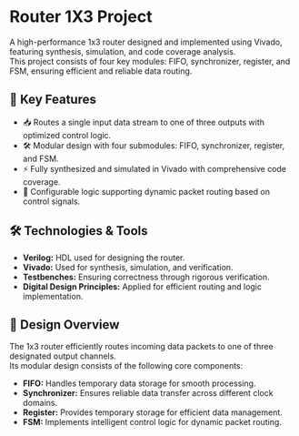 # Router 1X3 Project

A high-performance 1x3 router designed and implemented using Vivado, featuring synthesis, simulation, and code coverage analysis.  
This project consists of four key modules: FIFO, synchronizer, register, and FSM, ensuring efficient and reliable data routing.

## 🚀 Key Features
- 📥 Routes a single input data stream to one of three outputs with optimized control logic.
- 🛠️ Modular design with four submodules: FIFO, synchronizer, register, and FSM.
- ⚡ Fully synthesized and simulated in Vivado with comprehensive code coverage.
- 🔧 Configurable logic supporting dynamic packet routing based on control signals.

## 🛠️ Technologies & Tools
- **Verilog:** HDL used for designing the router.
- **Vivado:** Used for synthesis, simulation, and verification.
- **Testbenches:** Ensuring correctness through rigorous verification.
- **Digital Design Principles:** Applied for efficient routing and logic implementation.

## 📜 Design Overview
The 1x3 router efficiently routes incoming data packets to one of three designated output channels.  
Its modular design consists of the following core components:

- **FIFO:** Handles temporary data storage for smooth processing.
- **Synchronizer:** Ensures reliable data transfer across different clock domains.
- **Register:** Provides temporary storage for efficient data management.
- **FSM:** Implements intelligent control logic for dynamic packet routing.
